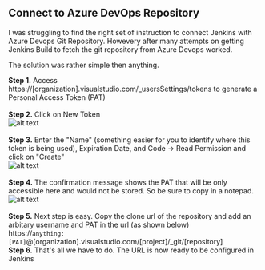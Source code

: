 ## Connect to Azure DevOps Repository

I was struggling to find the right set of instruction to connect Jenkins with Azure Devops Git Repository. Howevery after many attempts on getting Jenkins Build to fetch the git repository from Azure Devops worked.

The solution was rather simple then anything.

**Step 1.** Access https://[organization].visualstudio.com/_usersSettings/tokens to generate a Personal Access Token (PAT) <br><br>
**Step 2.** Click on New Token <br>
![alt text](https://i.imgur.com/XPVShHM.jpg) <br><br>
**Step 3.** Enter the "Name" (something easier for you to identify where this token is being used), Expiration Date, and Code -> Read Permission and click on "Create"<br>
![alt text](https://i.imgur.com/X6kxp6J.jpg) <br><br>
**Step 4.** The confirmation message shows the PAT that will be only accessible here and would not be stored. So be sure to copy in a notepad.<br>
![alt text](https://i.imgur.com/CMeKWdM.jpg) <br><br>
**Step 5.** Next step is easy. Copy the clone url of the repository and add an arbitary username and PAT in the url (as shown below) <br>
https://`anything:[PAT]`@[organization].visualstudio.com/[project]/_git/[repository]   
**Step 6.** That's all we have to do. The URL is now ready to be configured in Jenkins
